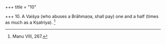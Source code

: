+++
title = "10"

+++
10. A Vaiśya (who abuses a Brāhmaṇa, shall pay) one and a half (times as much as a Kṣatriya). [^6] 


[^6]:  Manu VIII, 267.

